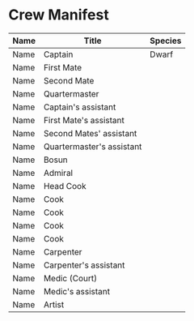 # Crew Manifest
Name|Title|Species
---|---|---
Name|Captain|Dwarf
Name|First Mate|
Name|Second Mate|
Name|Quartermaster|
Name|Captain's assistant|
Name|First Mate's assistant|
Name|Second Mates' assistant|
Name|Quartermaster's assistant|
Name|Bosun|
Name|Admiral|
Name|Head Cook|
Name|Cook|
Name|Cook|
Name|Cook|
Name|Cook|
Name|Carpenter|
Name|Carpenter's assistant|
Name|Medic (Court)|
Name|Medic's assistant|
Name|Artist|
